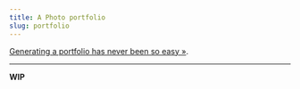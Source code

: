 ```yaml
---
title: A Photo portfolio
slug: portfolio
---
```

[Generating a portfolio has never been so easy »](/waffel/examples/portfolio/demo/index.html).

---

**WIP**